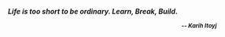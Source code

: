 <p align="center">
  <i><b>Life is too short to be ordinary. Learn, Break, Build.</b></i>
</p>
<p align="right">
  <sub><i><b>-- Karih Itoyj</b></i></sub>
</p>
